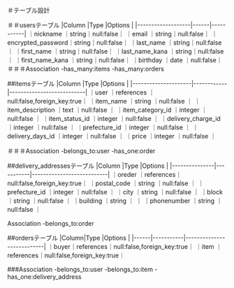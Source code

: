 ＃テーブル設計

＃＃usersテーブル
|Column             |Type  |Options    |
|-------------------|------|-----------|
｜nickname          ｜string｜null:false｜
｜email             ｜string｜null:false｜
｜encrypted_password｜string｜null:false｜
｜last_name         ｜string｜null:false｜
｜first_name        ｜string｜null:false｜
｜last_name_kana    ｜string｜null:false｜
｜first_name_kana   ｜string｜null:false｜
｜birthday          ｜date  ｜null:false｜
＃＃＃Association
-has_many:items
-has_many:orders

##itemsテーブル
|Column               |Type        |Options                    |
|---------------------|------------|---------------------------|
｜user                ｜references ｜null:false,foreign_key:true｜
｜item_name           ｜string     ｜null:false                 ｜
｜item_description    ｜text       ｜null:false                 ｜
｜item_category_id    ｜integer    ｜null:false                 ｜
｜item_status_id      ｜integer    ｜null:false                 ｜
｜delivery_charge_id  ｜integer    ｜null:false                 ｜
｜prefecture_id       ｜integer    ｜null:false                 ｜
｜delivery_days_id    ｜integer    ｜null:false                 ｜
｜price               ｜integer    ｜null:false                 ｜

＃＃＃Association
-belongs_to:user
-has_one:order

##delivery_addressesテーブル
|Column         |Type       |Options                    |
|---------------|-----------|---------------------------|
｜oreder        ｜references｜null:false,foreign_key:true｜
｜postal_code   ｜string    ｜null:false                 ｜
｜prefecture_id ｜integer   ｜null:false                 ｜
｜city          ｜string    ｜null:false                 ｜
｜block         ｜string    ｜null:false                 ｜
｜building      ｜string    ｜                           ｜
｜phonenumber   ｜string    ｜null:false                 ｜

Association
-belongs_to:order

##ordersテーブル
|Column|Type       |Options                    |
|------|-----------|---------------------------|
｜buyer｜references｜null:false,foreign_key:true｜
｜item ｜references｜null:false,foreign_key:true｜

###Association
-belongs_to:user
-belongs_to:item
-has_one:delivery_address

